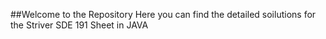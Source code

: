 ##Welcome to the Repository 
Here you can find the detailed soilutions for the Striver SDE 191 Sheet in JAVA
